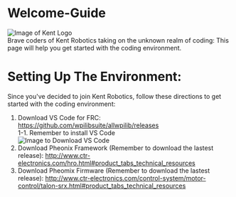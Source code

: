 # Welcome-Guide
![Image of Kent Logo](https://www.kent-school.edu/sites/default/files/styles/schoolyard_core_800_width/public/theme/logo.png) </br>
Brave coders of Kent Robotics taking on the unknown realm of coding: This page will help you get started with the coding environment. 

# Setting Up The Environment:
Since you've decided to join Kent Robotics, follow these directions to get started with the coding environment:

1. Download VS Code for FRC: https://github.com/wpilibsuite/allwpilib/releases </br>
 1-1. Remember to install VS Code </br>
 ![Image to Download VS Code](https://docs.wpilib.org/en/stable/_images/ExecuteInstall.png)
2. Download Pheonix Framework (Remember to download the lastest release): http://www.ctr-electronics.com/hro.html#product_tabs_technical_resources
3. Download Pheomix Firmware (Remember to download the lastest release): http://www.ctr-electronics.com/control-system/motor-control/talon-srx.html#product_tabs_technical_resources

